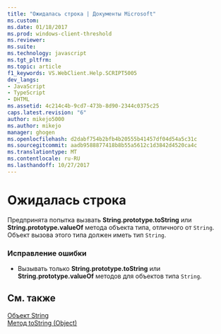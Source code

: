 ```yaml
---
title: "Ожидалась строка | Документы Microsoft"
ms.custom: 
ms.date: 01/18/2017
ms.prod: windows-client-threshold
ms.reviewer: 
ms.suite: 
ms.technology: javascript
ms.tgt_pltfrm: 
ms.topic: article
f1_keywords: VS.WebClient.Help.SCRIPT5005
dev_langs:
- JavaScript
- TypeScript
- DHTML
ms.assetid: 4c214c4b-9cd7-473b-8d90-2344c0375c25
caps.latest.revision: "6"
author: mikejo5000
ms.author: mikejo
manager: ghogen
ms.openlocfilehash: d2dabf754b2bfb4b20555b41457df04d54a5c31c
ms.sourcegitcommit: aadb9588877418b8b55a5612c1d3842d4520ca4c
ms.translationtype: MT
ms.contentlocale: ru-RU
ms.lasthandoff: 10/27/2017
---
```

# <a name="string-expected"></a>Ожидалась строка
Предпринята попытка вызвать **String.prototype.toString** или **String.prototype.valueOf** метода объекта типа, отличного от `String`. Объект вызова этого типа должен иметь тип `String`.  
  
### <a name="to-correct-this-error"></a>Исправление ошибки  
  
-   Вызывать только **String.prototype.toString** или **String.prototype.valueOf** методов для объектов типа `String`.  
  
## <a name="see-also"></a>См. также  
 [Объект String](../../javascript/reference/string-object-javascript.md)   
 [Метод toString (Object)](../../javascript/reference/tostring-method-object-javascript.md)